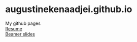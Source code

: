 # augustinekenaadjei.github.io
My github pages <br/>
[Resume](resumeKENA.pdf) <br/>
[Beamer slides](homework.pdf) <br/>


